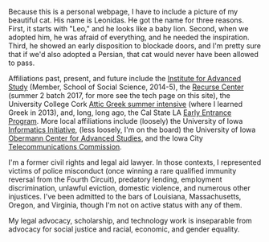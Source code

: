 

Because this is a personal webpage, I have to include a picture of my beautiful cat.  His name is Leonidas. He got the name for three reasons.  First, it starts with "Leo," and he looks like a baby lion. Second, when we adopted him, he was afraid of everything, and he needed the inspiration. Third, he showed an early disposition to blockade doors, and I'm pretty sure that if we'd also adopted a Persian, that cat would never have been allowed to pass. 

Affiliations past, present, and future include the [Institute for Advanced Study](https://www.ias.edu/) (Member, School of Social Science, 2014-5), the [Recurse Center](https://www.recurse.com/) (summer 2 batch 2017, for more see the tech page on this site), the University College Cork [Attic Greek summer intensive](https://www.ucc.ie/en/classics/summerschool/) (where I learned Greek in 2013), and, long, long ago, the Cal State LA [Early Entrance Program](http://www.calstatela.edu/academic/eep). More local affiliations include (loosely) the University of Iowa [Informatics Initiative](https://informatics.uiowa.edu/), (less loosely, I'm on the board) the University of Iowa [Obermann Center for Advanced Studies](https://obermann.uiowa.edu/), and the Iowa City [Telecommunications Commission](https://www.icgov.org/city-government/boards/telecommunications-commission). 

I'm a former civil rights and legal aid lawyer. In those contexts, I represented victims of police misconduct (once winning a rare qualified immunity reversal from the Fourth Circuit), predatory lending, employment discrimination, unlawful eviction, domestic violence, and numerous other injustices. I've been admitted to the bars of Louisiana, Massachusetts, Oregon, and Virginia, though I'm not on active status with any of them.

My legal advocacy, scholarship, and technology work is inseparable from advocacy for social justice and racial, economic, and gender equality.
